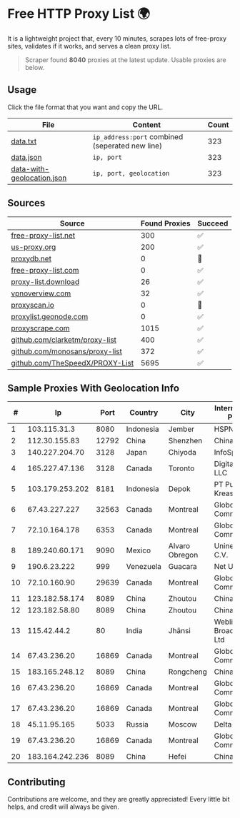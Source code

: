 
# Free HTTP Proxy List 🌍

It is a lightweight project that, every 10 minutes, scrapes lots of free-proxy sites, validates if it works, and serves a clean proxy list.


> Scraper found **8040** proxies at the latest update. Usable proxies are below.

## Usage

Click the file format that you want and copy the URL.


|File|Content|Count|
|----|-------|-----|
|[data.txt](https://raw.githubusercontent.com/themiralay/Proxy-List-World/master/data.txt)|`ip_address:port` combined (seperated new line)|323|
|[data.json](https://raw.githubusercontent.com/themiralay/Proxy-List-World/master/data.json)|`ip, port`|323|
|[data-with-geolocation.json](https://raw.githubusercontent.com/themiralay/Proxy-List-World/master/data-with-geolocation.json)|`ip, port, geolocation`|323|

## Sources

|Source|Found Proxies|Succeed|
|------|-------------|-------|
|[free-proxy-list.net](https://free-proxy-list.net)|300|✅|
|[us-proxy.org](https://www.us-proxy.org)|200|✅|
|[proxydb.net](http://proxydb.net)|0|🚫|
|[free-proxy-list.com](https://free-proxy-list.com/?page=&port=&type%5B%5D=http&type%5B%5D=https&up_time=0&search=Search)|0|✅|
|[proxy-list.download](https://www.proxy-list.download/HTTP)|26|✅|
|[vpnoverview.com](https://vpnoverview.com/privacy/anonymous-browsing/free-proxy-servers)|32|✅|
|[proxyscan.io](https://www.proxyscan.io)|0|🚫|
|[proxylist.geonode.com](https://proxylist.geonode.com/api/proxy-list?limit=300&page=1&sort_by=lastChecked&sort_type=desc&protocols=http,https)|0|✅|
|[proxyscrape.com](https://api.proxyscrape.com/v2/?request=displayproxies&protocol=http&timeout=10000&country=all&ssl=all&anonymity=all)|1015|✅|
|[github.com/clarketm/proxy-list](https://raw.githubusercontent.com/clarketm/proxy-list/master/proxy-list-raw.txt)|400|✅|
|[github.com/monosans/proxy-list](https://raw.githubusercontent.com/monosans/proxy-list/main/proxies/http.txt)|372|✅|
|[github.com/TheSpeedX/PROXY-List](https://raw.githubusercontent.com/TheSpeedX/PROXY-List/master/http.txt)|5695|✅|


## Sample Proxies With Geolocation Info

|#|Ip|Port|Country|City|Internet Service Provider|
|-|--|----|-------|----|-------------------------|
|1|103.115.31.3|8080|Indonesia|Jember|HSPNET|
|2|112.30.155.83|12792|China|Shenzhen|China Mobile|
|3|140.227.204.70|3128|Japan|Chiyoda|InfoSphere|
|4|165.227.47.136|3128|Canada|Toronto|DigitalOcean, LLC|
|5|103.179.253.202|8181|Indonesia|Depok|PT Pusaka Kreasi Mandiri|
|6|67.43.227.227|32563|Canada|Montreal|GloboTech Communications|
|7|72.10.164.178|6353|Canada|Montreal|GloboTech Communications|
|8|189.240.60.171|9090|Mexico|Alvaro Obregon|Uninet S.A. de C.V.|
|9|190.6.23.222|999|Venezuela|Guacara|Net Uno|
|10|72.10.160.90|29639|Canada|Montreal|GloboTech Communications|
|11|123.182.58.174|8089|China|Zhoutou|China Telecom|
|12|123.182.58.80|8089|China|Zhoutou|China Telecom|
|13|115.42.44.2|80|India|Jhānsi|Webline Broadband Pvt Ltd|
|14|67.43.236.20|16869|Canada|Montreal|GloboTech Communications|
|15|183.165.248.12|8089|China|Rongcheng|Chinanet|
|16|67.43.236.20|16869|Canada|Montreal|GloboTech Communications|
|17|67.43.236.20|16869|Canada|Montreal|GloboTech Communications|
|18|45.11.95.165|5033|Russia|Moscow|Delta Ltd|
|19|67.43.236.20|16869|Canada|Montreal|GloboTech Communications|
|20|183.164.242.236|8089|China|Hefei|Chinanet|



## Contributing

Contributions are welcome, and they are greatly appreciated! Every
little bit helps, and credit will always be given.

